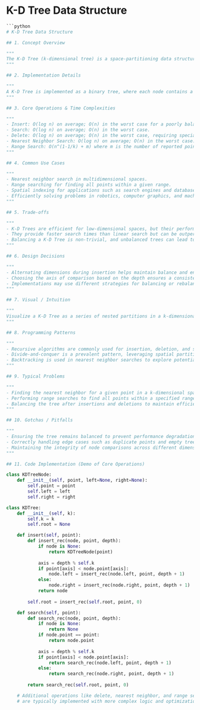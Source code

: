 # K-D Tree Data Structure

```python
```python
# K-D Tree Data Structure

## 1. Concept Overview

"""
The K-D Tree (k-dimensional tree) is a space-partitioning data structure used for organizing points in a k-dimensional space. K-D Trees are particularly useful for multidimensional search operations such as range queries and nearest neighbor searches. The structure is a binary tree where each node represents a k-dimensional point. The tree alternates between axes when comparing points, effectively partitioning the space into k-dimensional rectangles.
"""

## 2. Implementation Details

"""
A K-D Tree is implemented as a binary tree, where each node contains a k-dimensional point, and pointers to left and right subtrees. When inserting a point, the dimension of the current level determines how points are compared. The root node corresponds to the 0th dimension, the next level corresponds to the 1st dimension, and so on, cycling back to the 0th dimension after the (k-1)th. This alternating pattern is key to the structure's balance and efficiency.
"""

## 3. Core Operations & Time Complexities

"""
- Insert: O(log n) on average; O(n) in the worst case for a poorly balanced tree.
- Search: O(log n) on average; O(n) in the worst case.
- Delete: O(log n) on average; O(n) in the worst case, requiring special handling to maintain tree balance.
- Nearest Neighbor Search: O(log n) on average; O(n) in the worst case.
- Range Search: O(n^(1-1/k) + m) where m is the number of reported points.
"""

## 4. Common Use Cases

"""
- Nearest neighbor search in multidimensional spaces.
- Range searching for finding all points within a given range.
- Spatial indexing for applications such as search engines and databases.
- Efficiently solving problems in robotics, computer graphics, and machine learning that require spatial queries.
"""

## 5. Trade-offs

"""
- K-D Trees are efficient for low-dimensional spaces, but their performance degrades in high-dimensional spaces due to the curse of dimensionality.
- They provide faster search times than linear search but can be outperformed by other data structures like R-trees in specific scenarios.
- Balancing a K-D Tree is non-trivial, and unbalanced trees can lead to degraded performance.
"""

## 6. Design Decisions

"""
- Alternating dimensions during insertion helps maintain balance and ensures that the tree partitions space effectively.
- Choosing the axis of comparison based on the depth ensures a consistent structure.
- Implementations may use different strategies for balancing or rebalancing the tree, such as periodic rebalancing or using priority queues.
"""

## 7. Visual / Intuition

"""
Visualize a K-D Tree as a series of nested partitions in a k-dimensional space. Each level of the tree divides the space into smaller rectangles (or hyperrectangles in higher dimensions). The root node splits the entire space, and each subsequent level further subdivides these regions.
"""

## 8. Programming Patterns

"""
- Recursive algorithms are commonly used for insertion, deletion, and searching in K-D Trees.
- Divide-and-conquer is a prevalent pattern, leveraging spatial partitioning to simplify operations.
- Backtracking is used in nearest neighbor searches to explore potential candidate nodes.
"""

## 9. Typical Problems

"""
- Finding the nearest neighbor for a given point in a k-dimensional space.
- Performing range searches to find all points within a specified range.
- Balancing the tree after insertions and deletions to maintain efficiency.
"""

## 10. Gotchas / Pitfalls

"""
- Ensuring the tree remains balanced to prevent performance degradation.
- Correctly handling edge cases such as duplicate points and empty trees.
- Maintaining the integrity of node comparisons across different dimensions.
"""

## 11. Code Implementation (Demo of Core Operations)

class KDTreeNode:
    def __init__(self, point, left=None, right=None):
        self.point = point
        self.left = left
        self.right = right

class KDTree:
    def __init__(self, k):
        self.k = k
        self.root = None

    def insert(self, point):
        def insert_rec(node, point, depth):
            if node is None:
                return KDTreeNode(point)
            
            axis = depth % self.k
            if point[axis] < node.point[axis]:
                node.left = insert_rec(node.left, point, depth + 1)
            else:
                node.right = insert_rec(node.right, point, depth + 1)
            return node
        
        self.root = insert_rec(self.root, point, 0)

    def search(self, point):
        def search_rec(node, point, depth):
            if node is None:
                return None
            if node.point == point:
                return node.point
            
            axis = depth % self.k
            if point[axis] < node.point[axis]:
                return search_rec(node.left, point, depth + 1)
            else:
                return search_rec(node.right, point, depth + 1)
        
        return search_rec(self.root, point, 0)

    # Additional operations like delete, nearest neighbor, and range search
    # are typically implemented with more complex logic and optimizations.
```
```